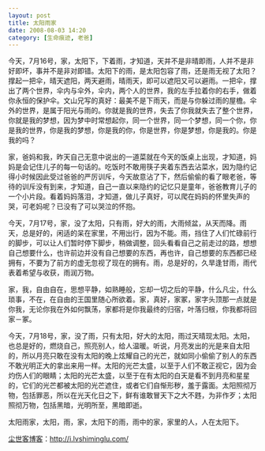 ```yaml
---
layout: post
title: 太阳雨家
date: 2008-08-03 14:20
category: [生命痕迹, 老爸]
---
```

今天，7月16号，家，太阳下，下着雨，才知道，天并不是非晴即雨，人并不是非好即坏，事并不是非对即错。太阳下的雨，是太阳包容了雨，还是雨无视了太阳？撑起一把伞，晴天遮阳，两天避雨，晴雨天，即可以遮阳又可以避雨。一把伞，撑出了两个世界，伞内与伞外，伞内，两个人的世界，我的左手拉着你的右手，做着你永恒的保护伞。文山兄写的真好：最美不是下雨天，而是与你躲过雨的屋檐。伞外的世界，是属于阳光与雨的。你就是我的世界，失去了你我就失去了整个世界，你就是我的梦想，因为梦中时常想起你，同一个世界，同一个梦想，同一个你，你是我的世界，你是我的梦想，你是我的你，你是世界，你是梦想，你是我的。你是我的吗？

家，爸妈和我，昨天自己无意中说出的一道菜就在今天的饭桌上出现，才知道，妈妈是会记住儿子的每一句话的。吃饭时不敢用筷子夹着东西去沾菜水，因为隐约记得小时候因此受过爸爸的严厉训斥，今天故意沾了下，然后偷偷的看了眼老爸，等待的训斥没有到来，才知道，自己一直以来隐约的记忆只是童年，爸爸教育儿子的一个小片段。看着妈妈落泪，才知道，做儿子真好，可以爬在妈妈的怀里失声的哭，可老妈呢？已没有了可以哭泣的怀抱。

今天，7月17号，家，没了太阳，只有雨，好大的雨，大雨倾盆，从天而降。雨天，总是好的，闲适的呆在家里，不用出行，因为不能。雨，挡住了人们忙碌前行的脚步，可以让人们暂时停下脚步，稍做调整，回头看看自己之前走过的路，想想自己想要什么，也许前边并没有自己想要的东西，再也许，自己想要的东西都已经拥有，不要为了前方的虚无忽视了现在的拥有。雨，总是好的，久旱逢甘雨，雨代表着希望与收获，雨润万物。

家，我，自由自在，思想平静，如熟睡般，忘却一切之后的平静，什么凡尘，什么琐事，不在，在自由的王国里随心所欲着。家，真好，家冢，家字头顶那一点就是你我，无论你我在外如何飘荡，家都将是你我最终的归宿，叶落归根，你我都将回家－冢。

今天，7月18号，家，没了雨，只有太阳，好大的太阳，雨过天晴现太阳。太阳，也总是好的，燃烧自己，照亮别人，给人温暖。听说，月亮发出的光是来自太阳的，所以月亮只敢在没有太阳的晚上炫耀自己的光芒，就如同小偷偷了别人的东西不敢光明正大的拿出来用一样。太阳的光芒太盛，以至于人们不敢正视它，因为会灼伤人们的眼睛；太阳的光芒太盛，以至于在有太阳的白天是看不到月亮和星星的，它们的光芒都被太阳的光芒遮住，或者它们自惭形秽，羞于露面。太阳照彻万物，包括罪恶，所以在光天化日之下，鲜有谁敢冒天下之大不韪，为非作歹；太阳照彻万物，包括黑暗，光明所至，黑暗即逝。

太阳雨家，太阳，雨，家，太阳下的雨，雨中的家，家里的人，人在太阳下。

<a href="http://i.lvshiminglu.com/">尘世客博客</a>：<a href="http://i.lvshiminglu.com/">http://i.lvshiminglu.com/</a>

